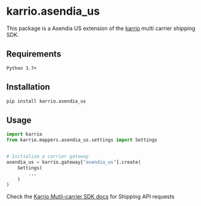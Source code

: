 
# karrio.asendia_us

This package is a Asendia US extension of the [karrio](https://pypi.org/project/karrio) multi carrier shipping SDK.

## Requirements

`Python 3.7+`

## Installation

```bash
pip install karrio.asendia_us
```

## Usage

```python
import karrio
from karrio.mappers.asendia_us.settings import Settings


# Initialize a carrier gateway
asendia_us = karrio.gateway["asendia_us"].create(
    Settings(
        ...
    )
)
```

Check the [Karrio Mutli-carrier SDK docs](https://docs.karrio.io) for Shipping API requests

